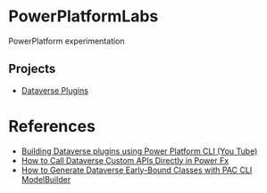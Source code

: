 # PowerPlatformLabs

PowerPlatform experimentation

## Projects

* [Dataverse Plugins](dataverseplugins)

# References 

* [Building Dataverse plugins using Power Platform CLI (You Tube)](https://youtu.be/wzHLWNWcY2Q)
* [How to Call Dataverse Custom APIs Directly in Power Fx](https://discoverpowerplatform.com/how-to-call-dataverse-custom-apis-directly-in-power-fx-a-step-by-step-guide/)
* [How to Generate Dataverse Early-Bound Classes with PAC CLI ModelBuilder](modelbuilder)


[modelbuilder]: https://itmustbecode.com/how-to-generate-dataverse-early-bound-classes-with-pac-cli-modelbuilder/
[PRT]: https://learn.microsoft.com/en-us/power-apps/developer/data-platform/register-plug-in#about-the-plug-in-registration-tool